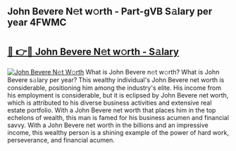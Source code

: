## John Bevere N𝚎t w𝚘rth - Part-gVB S𝚊lary per year 4FWMC

# <h2><a href="http://gc44oh.nevu.top/?p=John+Bevere">🔗 👉🔴 John Bevere N𝚎t w𝚘rth - S𝚊lary</a></h2>

[![John Bevere N𝚎t W𝚘rth](https://i.imgur.com/Oavwk0R.jpeg)](http://gc44oh.nevu.top/?p=John+Bevere)
What is John Bevere n𝚎t w𝚘rth? What is John Bevere s𝚊lary per year?
This wealthy individual's John Bevere net worth is considerable, positioning him among the industry's elite. His income from his employment is considerable, but it is eclipsed by John Bevere net worth, which is attributed to his diverse business activities and extensive real estate portfolio. With a John Bevere net worth that places him in the top echelons of wealth, this man is famed for his business acumen and financial savvy. With a John Bevere net worth in the billions and an impressive income, this wealthy person is a shining example of the power of hard work, perseverance, and financial acumen.

